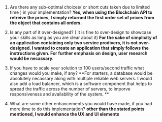
1. Are there any sub-optimal choices( or short cuts taken due to limited time ) in your implementation?
      **Yes, when using the Blockchain API to retreive the prices, I simply returned the first order set of prices from the object that contains all orders.** 


2. Is any part of it over-designed? ( It is fine to over-design to showcase your skills as long as you are clear about it)
  **For the sake of simplicity of an application containing only two service prodivers, it is not over-designed. 
  I wanted to create an application that simply follows the instructions given. For further emphasis on design, user research would be necassary.**  

3. If you have to scale your solution to 100 users/second traffic what changes would you make, if any?
    **For starters, a database would be absolutely necassary along with multiple reliable web servers.
    I would also add a load balancer, which is a software component that helps to spread the traffic across the number of servers, to imporve responsiveness and
    availability of the system. **
    
  
  
4. What are some other enhancements you would have made, if you had more time to do this implementation?
    **other than the stated points mentioned, I would enhance the UX and UI elements**
    
 
